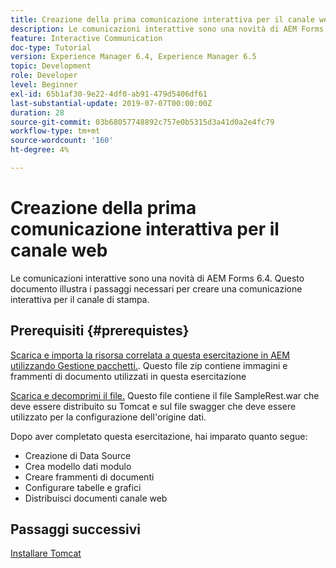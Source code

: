```yaml
---
title: Creazione della prima comunicazione interattiva per il canale web
description: Le comunicazioni interattive sono una novità di AEM Forms 6.4. Questo documento illustra i passaggi necessari per creare una comunicazione interattiva per il canale web.
feature: Interactive Communication
doc-type: Tutorial
version: Experience Manager 6.4, Experience Manager 6.5
topic: Development
role: Developer
level: Beginner
exl-id: 65b1af30-9e22-4df0-ab91-479d5406df61
last-substantial-update: 2019-07-07T00:00:00Z
duration: 28
source-git-commit: 03b68057748892c757e0b5315d3a41d0a2e4fc79
workflow-type: tm+mt
source-wordcount: '160'
ht-degree: 4%

---
```


# Creazione della prima comunicazione interattiva per il canale web

Le comunicazioni interattive sono una novità di AEM Forms 6.4. Questo documento illustra i passaggi necessari per creare una comunicazione interattiva per il canale di stampa.

## Prerequisiti {#prerequistes}

[Scarica e importa la risorsa correlata a questa esercitazione in AEM utilizzando Gestione pacchetti.](assets/gettingstartedassets.zip). Questo file zip contiene immagini e frammenti di documento utilizzati in questa esercitazione

[Scarica e decomprimi il file.](assets/warfileandswaggerfile.zip) Questo file contiene il file SampleRest.war che deve essere distribuito su Tomcat e sul file swagger che deve essere utilizzato per la configurazione dell&#39;origine dati.

Dopo aver completato questa esercitazione, hai imparato quanto segue:

* Creazione di Data Source
* Crea modello dati modulo
* Creare frammenti di documenti
* Configurare tabelle e grafici
* Distribuisci documenti canale web

## Passaggi successivi

[Installare Tomcat](./partone.md)
